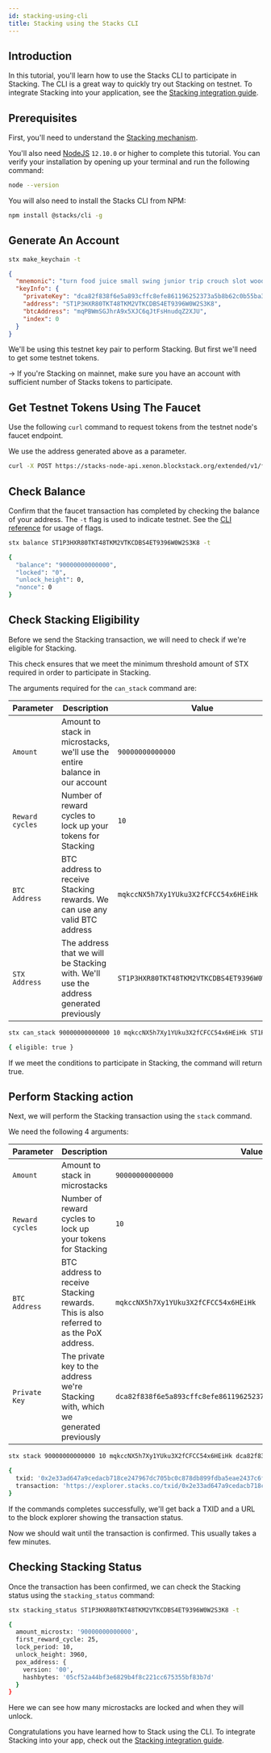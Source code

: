 ```yaml
---
id: stacking-using-cli
title: Stacking using the Stacks CLI
---
```


## Introduction

In this tutorial, you'll learn how to use the Stacks CLI to participate in Stacking. The CLI is a great way to quickly try out Stacking on testnet. To integrate Stacking into your application, see the [Stacking integration guide](https://docs.stacks.co/build-apps/guides/integrate-stacking).

## Prerequisites

First, you'll need to understand the [Stacking mechanism](https://docs.stacks.co/understand-stacks/stacking).

You'll also need [NodeJS](https://nodejs.org/en/download/) `12.10.0` or higher to complete this tutorial. You can verify your installation by opening up your terminal and run the following command:

```bash
node --version
```

You will also need to install the Stacks CLI from NPM:

```bash
npm install @stacks/cli -g
```

## Generate An Account

```bash
stx make_keychain -t
```

```json
{
  "mnemonic": "turn food juice small swing junior trip crouch slot wood nephew own tourist hazard tomato follow trust just project traffic spirit oil diary blue",
  "keyInfo": {
    "privateKey": "dca82f838f6e5a893cffc8efe861196252373a5b8b62c0b55ba3a0a7a28795d301",
    "address": "ST1P3HXR80TKT48TKM2VTKCDBS4ET9396W0W2S3K8",
    "btcAddress": "mqPBWmSGJhrA9x5XJC6qJtFsHnudqZ2XJU",
    "index": 0
  }
}
```

We'll be using this testnet key pair to perform Stacking. But first we'll need to get some testnet tokens.

-> If you're Stacking on mainnet, make sure you have an account with sufficient number of Stacks tokens to participate.

## Get Testnet Tokens Using The Faucet

Use the following `curl` command to request tokens from the testnet node's faucet endpoint.

We use the address generated above as a parameter.

```bash
curl -X POST https://stacks-node-api.xenon.blockstack.org/extended/v1/faucets/stx?address=ST1P3HXR80TKT48TKM2VTKCDBS4ET9396W0W2S3K8&stacking=true
```

## Check Balance

Confirm that the faucet transaction has completed by checking the balance of your address. The `-t` flag is used to indicate testnet. See the [CLI reference](/references/stacks-cli) for usage of flags.

```bash
stx balance ST1P3HXR80TKT48TKM2VTKCDBS4ET9396W0W2S3K8 -t

{
  "balance": "90000000000000",
  "locked": "0",
  "unlock_height": 0,
  "nonce": 0
}
```

## Check Stacking Eligibility

Before we send the Stacking transaction, we will need to check if we're eligible for Stacking.

This check ensures that we meet the minimum threshold amount of STX required in order to participate in Stacking.

The arguments required for the `can_stack` command are:

| Parameter       | Description                                                                           | Value                                       |
| --------------- | ------------------------------------------------------------------------------------- | ------------------------------------------- |
| `Amount`        | Amount to stack in microstacks, we'll use the entire balance in our account           | `90000000000000`                            |
| `Reward cycles` | Number of reward cycles to lock up your tokens for Stacking                           | `10`                                        |
| `BTC Address`   | BTC address to receive Stacking rewards. We can use any valid BTC address             | `mqkccNX5h7Xy1YUku3X2fCFCC54x6HEiHk`        |
| `STX Address`   | The address that we will be Stacking with. We'll use the address generated previously | `ST1P3HXR80TKT48TKM2VTKCDBS4ET9396W0W2S3K8` |

```bash
stx can_stack 90000000000000 10 mqkccNX5h7Xy1YUku3X2fCFCC54x6HEiHk ST1P3HXR80TKT48TKM2VTKCDBS4ET9396W0W2S3K8 -t

{ eligible: true }
```

If we meet the conditions to participate in Stacking, the command will return true.

## Perform Stacking action

Next, we will perform the Stacking transaction using the `stack` command.

We need the following 4 arguments:

| Parameter       | Description                                                                           | Value                                                                |
| --------------- | ------------------------------------------------------------------------------------- | -------------------------------------------------------------------- |
| `Amount`        | Amount to stack in microstacks                                                        | `90000000000000`                                                     |
| `Reward cycles` | Number of reward cycles to lock up your tokens for Stacking                           | `10`                                                                 |
| `BTC Address`   | BTC address to receive Stacking rewards. This is also referred to as the PoX address. | `mqkccNX5h7Xy1YUku3X2fCFCC54x6HEiHk`                                 |
| `Private Key`   | The private key to the address we're Stacking with, which we generated previously     | `dca82f838f6e5a893cffc8efe861196252373a5b8b62c0b55ba3a0a7a28795d301` |

```bash
stx stack 90000000000000 10 mqkccNX5h7Xy1YUku3X2fCFCC54x6HEiHk dca82f838f6e5a893cffc8efe861196252373a5b8b62c0b55ba3a0a7a28795d301 -t

{
  txid: '0x2e33ad647a9cedacb718ce247967dc705bc0c878db899fdba5eae2437c6fa1e1',
  transaction: 'https://explorer.stacks.co/txid/0x2e33ad647a9cedacb718ce247967dc705bc0c878db899fdba5eae2437c6fa1e1'
}
```

If the commands completes successfully, we'll get back a TXID and a URL to the block explorer showing the transaction status.

Now we should wait until the transaction is confirmed. This usually takes a few minutes.

## Checking Stacking Status

Once the transaction has been confirmed, we can check the Stacking status using the `stacking_status` command:

```bash
stx stacking_status ST1P3HXR80TKT48TKM2VTKCDBS4ET9396W0W2S3K8 -t

{
  amount_microstx: '90000000000000',
  first_reward_cycle: 25,
  lock_period: 10,
  unlock_height: 3960,
  pox_address: {
    version: '00',
    hashbytes: '05cf52a44bf3e6829b4f8c221cc675355bf83b7d'
  }
}
```

Here we can see how many microstacks are locked and when they will unlock.

Congratulations you have learned how to Stack using the CLI. To integrate Stacking into your app, check out the [Stacking integration guide](/stacks-blockchain/integrate-stacking).
